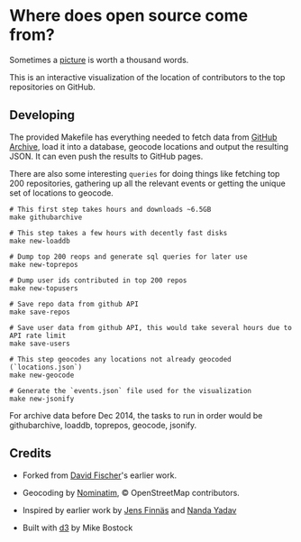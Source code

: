 Where does open source come from?
=================================

Sometimes a [picture](http://elin-moco.github.io/gdc2/) is worth a thousand
words.

This is an interactive visualization of the location of contributors to the
top repositories on GitHub.


Developing
----------

The provided Makefile has everything needed to fetch data from
[GitHub Archive](http://githubarchive.org), load it into a database,
geocode locations and output the resulting JSON. It can even push
the results to GitHub pages.

There are also some interesting `queries` for doing things like fetching
top 200 repositories, gathering up all the relevant events or getting
the unique set of locations to geocode.

    # This first step takes hours and downloads ~6.5GB
    make githubarchive

    # This step takes a few hours with decently fast disks
    make new-loaddb

    # Dump top 200 reops and generate sql queries for later use
    make new-toprepos

    # Dump user ids contributed in top 200 repos
    make new-topusers

    # Save repo data from github API
    make save-repos

    # Save user data from github API, this would take several hours due to API rate limit
    make save-users

    # This step geocodes any locations not already geocoded (`locations.json`)
    make new-geocode

    # Generate the `events.json` file used for the visualization
    make new-jsonify

For archive data before Dec 2014, the tasks to run in order would be githubarchive, loaddb, toprepos, geocode, jsonify.


Credits
-------

* Forked from [David Fischer](https://github.com/davidfischer/gdc2)'s earlier work.

* Geocoding by [Nominatim](http://wiki.openstreetmap.org/wiki/Nominatim),
  &copy; OpenStreetMap contributors.

* Inspired by earlier work by [Jens Finnäs](http://jensfinnas.com/dataist/ows/)
  and [Nanda Yadav](http://visual.ly/visualizing-nfl-draft-history)

* Built with [d3](http://d3js.org) by Mike Bostock

